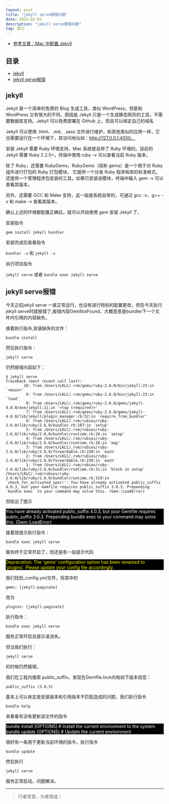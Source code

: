```yaml
---
layout: post
title: "jekyll serve报错问题"
date: 2015-02-03
description: "jekyll serve报错问题"
tag: 其它
---
```





- [参考文章：Mac 中配置 Jekyll](https://www.jianshu.com/p/25111a6002ec)



## 目录
- [jekyll](#content1)   
- [jekyll serve报错](#content2)   



<!-- ************************************************ -->
## <a id="content1"></a>jekyll


Jekyll 是一个简单的免费的 Blog 生成工具，类似 WordPress。但是和 WordPress 又有很大的不同，原因是 Jekyll 只是一个生成静态网页的工具，不需要数据库支持。Jekyll 可以免费部署在 Github 上，而且可以绑定自己的域名


Jekyll 可以使用 .html、.md、.sass 文件进行维护，和其他类似的应用一样，它也需要运行在一个环境下，其访问地址如：http://127.0.0.1:4000。


安装 Jekyll 需要 Ruby 环境支持，Mac 系统是自带了 Ruby 环境的。目前的 Jekyll 需要 Ruby 2.2.5+，终端中使用 ruby -v 可以查看当前 Ruby 版本。

除了 Ruby，还需要 RubyGems，RubyGems（简称 gems）是一个用于对 Ruby 组件进行打包的 Ruby 打包模块。 它提供一个分发 Ruby 程序和库的标准格式，还提供一个管理程序包安装的工具。如果已安装该模块，终端中输入 gem -v 可以查看其版本。

另外，还需要 GCC 和 Make 支持，这一般是系统自带的，可通过 gcc -v、g++ -v 和 make -v 查看其版本。


确认上述的环境都配置正确后，就可以开始使用 gem 安装 Jekyll 了，

安装指令

`gem install jekyll bundler`

安装完成后查看指令 

`bundler -v` 和 `jekyll -v`


 执行项目指令

 `jekyll serve` 或者 `bundle exec jekyll serve`



<!-- ************************************************ -->
## <a id="content2"></a>jekyll serve报错

今天之前jekyll serve 一直正常运行，也没有进行特别的配置更改，但在今天执行 jekyll serve时就报错了,报错内容GemNotFound，大概意思是bundler下一个文件内引用的内容缺失。

接着执行指令,安装缺失的文件：
```
bundle install
```

然后执行指令：
```
jekyll serve
```

仍然报错内容如下：     
```
$ jekyll serve
Traceback (most recent call last):
        10: from /Users/LKLC/.rvm/gems/ruby-2.6.0/bin/jekyll:23:in `<main>'
         9: from /Users/LKLC/.rvm/gems/ruby-2.6.0/bin/jekyll:23:in `load'
         8: from /Users/LKLC/.rvm/gems/ruby-2.6.0/gems/jekyll-4.0.0/exe/jekyll:11:in `<top (required)>'
         7: from /Users/LKLC/.rvm/gems/ruby-2.6.0/gems/jekyll-4.0.0/lib/jekyll/plugin_manager.rb:52:in `require_from_bundler'
         6: from /Users/LKLC/.rvm/rubies/ruby-2.6.0/lib/ruby/2.6.0/bundler.rb:107:in `setup'
         5: from /Users/LKLC/.rvm/rubies/ruby-2.6.0/lib/ruby/2.6.0/bundler/runtime.rb:26:in `setup'
         4: from /Users/LKLC/.rvm/rubies/ruby-2.6.0/lib/ruby/2.6.0/bundler/runtime.rb:26:in `map'
         3: from /Users/LKLC/.rvm/rubies/ruby-2.6.0/lib/ruby/2.6.0/forwardable.rb:230:in `each'
         2: from /Users/LKLC/.rvm/rubies/ruby-2.6.0/lib/ruby/2.6.0/forwardable.rb:230:in `each'
         1: from /Users/LKLC/.rvm/rubies/ruby-2.6.0/lib/ruby/2.6.0/bundler/runtime.rb:31:in `block in setup'
/Users/LKLC/.rvm/rubies/ruby-2.6.0/lib/ruby/2.6.0/bundler/runtime.rb:319:in `check_for_activated_spec!': You have already activated public_suffix 4.0.3, but your Gemfile requires public_suffix 3.0.3. Prepending `bundle exec` to your command may solve this. (Gem::LoadError)
```

但给出了提示       

<div style="background:black;color:white;">
  You have already activated public_suffix 4.0.3, but your Gemfile requires public_suffix 3.0.3.
  Prepending bundle exec to your command may solve this. (Gem::LoadError)
</div>


接着按提示执行指令：
```
bundle exec jekyll serve
```

服务终于正常开启了，但还是有一段提示代码

<div style="color:yellow;background:black;">Deprecation: The 'gems' configuration option has been renamed to 'plugins'. Please update your config file accordingly.</div>

我们找到_config.yml文件，将其中的        
```
gems: [jekyll-paginate]
```

改为     
```
plugins: [jekyll-paginate]
```
执行指令：
```
bundle exec jekyll serve
```
服务正常开启且提示语消失。

但当我们执行：
```
jekyll serve
```
的时候仍然报错。

我们在工程内搜索 public_suffix，发现在Gemfile.lock内有如下版本信息：

```
public_suffix (3.0.3) 
```
基本上可以肯定是安装版本和引用版本不匹配造成的问题，我们执行指令       
```
bundle help
```    
来看看有没有更新该文件的指令

<div style="background:black;color:white">
  bundle install [OPTIONS]       # Install the current environment to the system<br>
  bundle update [OPTIONS]        # Update the current environment
</div>

很好有一条用于更新当前环境的指令，执行指令

```
bundle update
```
然后执行
```
jekyll serve
```
服务正常启动，问题解决。






----------
>  行者常至，为者常成！


